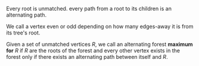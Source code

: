 Every root is unmatched. every path from a root to its children is an alternating path.

We call a vertex even or odd depending on how many edges-away it is from its tree's root.

Given a set of unmatched vertices $R$, we call an alternating forest **maximum for** $R$ if $R$ are the roots of the forest and every other vertex exists in the forest only if there exists an alternating path between itself and $R$. 

